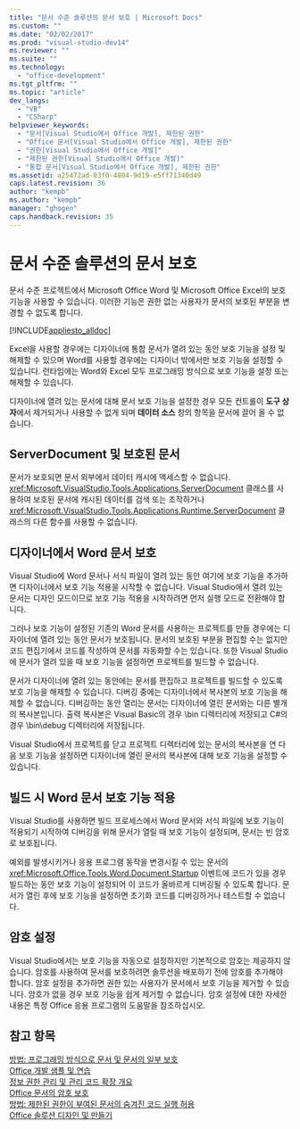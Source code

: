 ```yaml
---
title: "문서 수준 솔루션의 문서 보호 | Microsoft Docs"
ms.custom: ""
ms.date: "02/02/2017"
ms.prod: "visual-studio-dev14"
ms.reviewer: ""
ms.suite: ""
ms.technology: 
  - "office-development"
ms.tgt_pltfrm: ""
ms.topic: "article"
dev_langs: 
  - "VB"
  - "CSharp"
helpviewer_keywords: 
  - "문서[Visual Studio에서 Office 개발], 제한된 권한"
  - "Office 문서[Visual Studio에서 Office 개발], 제한된 권한"
  - "권한[Visual Studio에서 Office 개발]"
  - "제한된 권한[Visual Studio에서 Office 개발]"
  - "통합 문서[Visual Studio에서 Office 개발], 제한된 권한"
ms.assetid: a25472ad-03f0-4804-9d19-e5ff71340d49
caps.latest.revision: 36
author: "kempb"
ms.author: "kempb"
manager: "ghogen"
caps.handback.revision: 35
---
```

# 문서 수준 솔루션의 문서 보호
  문서 수준 프로젝트에서 Microsoft Office Word 및 Microsoft Office Excel의 보호 기능을 사용할 수 있습니다.  이러한 기능은 권한 없는 사용자가 문서의 보호된 부분을 변경할 수 없도록 합니다.  
  
 [!INCLUDE[appliesto_alldoc](../vsto/includes/appliesto-alldoc-md.md)]  
  
 Excel을 사용할 경우에는 디자이너에 통합 문서가 열려 있는 동안 보호 기능을 설정 및 해제할 수 있으며  Word를 사용할 경우에는 디자이너 밖에서만 보호 기능을 설정할 수 있습니다.  런타임에는 Word와 Excel 모두 프로그래밍 방식으로 보호 기능을 설정 또는 해제할 수 있습니다.  
  
 디자이너에 열려 있는 문서에 대해 문서 보호 기능을 설정한 경우 모든 컨트롤이 **도구 상자**에서 제거되거나 사용할 수 없게 되며 **데이터 소스** 창의 항목을 문서에 끌어 올 수 없습니다.  
  
## ServerDocument 및 보호된 문서  
 문서가 보호되면 문서 외부에서 데이터 캐시에 액세스할 수 없습니다.  <xref:Microsoft.VisualStudio.Tools.Applications.ServerDocument> 클래스를 사용하여 보호된 문서에 캐시된 데이터를 검색 또는 조작하거나 <xref:Microsoft.VisualStudio.Tools.Applications.Runtime.ServerDocument> 클래스의 다른 함수를 사용할 수 없습니다.  
  
## 디자이너에서 Word 문서 보호  
 Visual Studio에 Word 문서나 서식 파일이 열려 있는 동안 여기에 보호 기능을 추가하면 디자이너에서 보호 기능 적용을 시작할 수 없습니다.  Visual Studio에서 열려 있는 문서는 디자인 모드이므로 보호 기능 적용을 시작하려면 먼저 실행 모드로 전환해야 합니다.  
  
 그러나 보호 기능이 설정된 기존의 Word 문서를 사용하는 프로젝트를 만들 경우에는 디자이너에 열려 있는 동안 문서가 보호됩니다.  문서의 보호된 부분을 편집할 수는 없지만 코드 편집기에서 코드를 작성하여 문서를 자동화할 수는 있습니다.  또한 Visual Studio에 문서가 열려 있을 때 보호 기능을 설정하면 프로젝트를 빌드할 수 없습니다.  
  
 문서가 디자이너에 열려 있는 동안에는 문서를 편집하고 프로젝트를 빌드할 수 있도록 보호 기능을 해제할 수 있습니다.  디버깅 중에는 디자이너에서 복사본의 보호 기능을 해제할 수 없습니다. 디버깅하는 동안 열리는 문서는 디자이너에 열린 문서와는 다른 별개의 복사본입니다. 출력 복사본은 Visual Basic의 경우 \\bin 디렉터리에 저장되고 C\#의 경우 \\bin\\debug 디렉터리에 저장됩니다.  
  
 Visual Studio에서 프로젝트를 닫고 프로젝트 디렉터리에 있는 문서의 복사본을 연 다음 보호 기능을 설정하면 디자이너에 열린 문서의 복사본에 대해 보호 기능을 설정할 수 있습니다.  
  
## 빌드 시 Word 문서 보호 기능 적용  
 Visual Studio를 사용하면 빌드 프로세스에서 Word 문서와 서식 파일에 보호 기능이 적용되기 시작하여 디버깅을 위해 문서가 열릴 때 보호 기능이 설정되며,  문서는 빈 암호로 보호됩니다.  
  
 예외를 발생시키거나 응용 프로그램 동작을 변경시킬 수 있는 문서의 <xref:Microsoft.Office.Tools.Word.Document.Startup> 이벤트에 코드가 있을 경우 빌드하는 동안 보호 기능이 설정되어 이 코드가 올바르게 디버깅될 수 있도록 합니다.  문서가 열린 후에 보호 기능을 설정하면 초기화 코드를 디버깅하거나 테스트할 수 없습니다.  
  
## 암호 설정  
 Visual Studio에서는 보호 기능을 자동으로 설정하지만 기본적으로 암호는 제공하지 않습니다.  암호를 사용하여 문서를 보호하려면 솔루션을 배포하기 전에 암호를 추가해야 합니다.  암호 설정을 추가하면 권한 있는 사용자가 문서에서 보호 기능을 제거할 수 있습니다. 암호가 없을 경우 보호 기능을 쉽게 제거할 수 없습니다.  암호 설정에 대한 자세한 내용은 특정 Office 응용 프로그램의 도움말을 참조하십시오.  
  
## 참고 항목  
 [방법: 프로그래밍 방식으로 문서 및 문서의 일부 보호](../vsto/how-to-programmatically-protect-documents-and-parts-of-documents.md)   
 [Office 개발 샘플 및 연습](../vsto/office-development-samples-and-walkthroughs.md)   
 [정보 권한 관리 및 관리 코드 확장 개요](../vsto/information-rights-management-and-managed-code-extensions-overview.md)   
 [Office 문서의 암호 보호](../vsto/password-protection-on-office-documents.md)   
 [방법: 제한된 권한이 부여된 문서의 숨겨진 코드 실행 허용](../vsto/how-to-permit-code-to-run-behind-documents-with-restricted-permissions.md)   
 [Office 솔루션 디자인 및 만들기](../vsto/designing-and-creating-office-solutions.md)  
  
  
